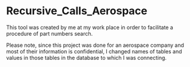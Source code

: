 # Recursive_Calls_Aerospace
This tool was created by me at my work place in order to facilitate a procedure of part numbers search.

Please note, since this project was done for an aerospace company and most of their information is confidential, I changed names of tables and values in those tables
in the database to which I was connecting.
